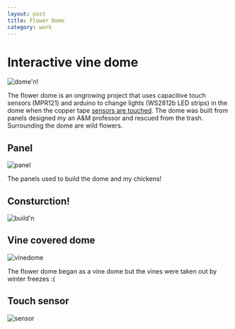 ```yaml
---
layout: post
title: Flower Dome 
category: work
---
```

# Interactive vine dome 
![dome'n!](https://upcycleworld.github.io/images/dome/Dome.jpg)

The flower dome is an ongrowing project that uses capacitive touch sensors (MPR121) and arduino to change lights (WS2812b LED strips) in the dome when the copper tape [sensors are touched](https://youtu.be/OWx7huYEl34). The dome was built from panels designed my an A&M professor and rescued from the trash.  Surrounding the dome are wild flowers.

## Panel 
![panel](https://upcycleworld.github.io/images/dome/chickens.jpg)

The panels used to build the dome and my chickens!

## Consturction!
![build'n](https://upcycleworld.github.io/images/dome/domen.jpg)

## Vine covered dome
![vinedome](https://upcycleworld.github.io/images/dome/vinedome.jpg)

The flower dome began as a vine dome but the vines were taken out by winter freezes :(

## Touch sensor
![sensor](https://upcycleworld.github.io/images/dome/touch.jpg)


